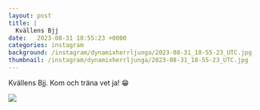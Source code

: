 ```yaml
---
layout: post
title: |
  Kvällens Bjj
date:   2023-08-31 18:55:23 +0000
categories: instagram
background: /instagram/dynamixherrljunga/2023-08-31_18-55-23_UTC.jpg
thumbnail: /instagram/dynamixherrljunga/2023-08-31_18-55-23_UTC.jpg
---
```

Kvällens Bjj. Kom och träna vet ja! 😁 



<img src='/www-dynamix-herrljunga/instagram/dynamixherrljunga/2023-08-31_18-55-23_UTC.jpg' class='img-fluid' />

